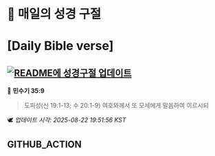 # 🙏 매일의 성경 구절
# [Daily Bible verse]
## [![README에 성경구절 업데이트](https://github.com/DONGSUKA/first_test/actions/workflows/update-readme-bible.yml/badge.svg)](https://github.com/DONGSUKA/first_test/actions/workflows/update-readme-bible.yml)
<!-- START_BIBLE_VERSE -->
📖 **민수기 35:9**
> 도피성(신 19:1-13; 수 20:1-9) 여호와께서 또 모세에게 말씀하여 이르시되

🕊️ _업데이트 시각: 2025-08-22 19:51:56 KST_
  <!-- END_BIBLE_VERSE -->
## GITHUB_ACTION
